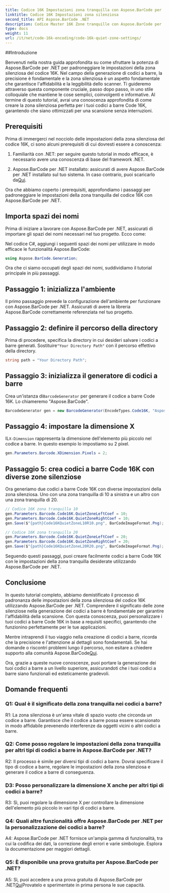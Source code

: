 ```yaml
---
title: Codice 16K Impostazioni zona tranquilla con Aspose.BarCode per .NET
linktitle: Codice 16K Impostazioni zona silenziosa
second_title: API Aspose.BarCode .NET
description: Codice Master 16K Zone tranquille con Aspose.BarCode per .NET. Personalizza le impostazioni dei codici a barre per una scansione affidabile.
type: docs
weight: 11
url: /it/net/code-16k-encoding/code-16k-quiet-zone-settings/
---
```

##Introduzione

Benvenuti nella nostra guida approfondita su come sfruttare la potenza di Aspose.BarCode per .NET per padroneggiare le impostazioni della zona silenziosa del codice 16K. Nel campo della generazione di codici a barre, la precisione è fondamentale e la zona silenziosa è un aspetto fondamentale che garantisce l'affidabilità e la leggibilità dello scanner. Ti guideremo attraverso questa componente cruciale, passo dopo passo, in uno stile colloquiale che mantiene le cose semplici, coinvolgenti e informative. Al termine di questo tutorial, avrai una conoscenza approfondita di come creare la zona silenziosa perfetta per i tuoi codici a barre Code 16K, garantendo che siano ottimizzati per una scansione senza interruzioni.

## Prerequisiti

Prima di immergerci nel nocciolo delle impostazioni della zona silenziosa del codice 16K, ci sono alcuni prerequisiti di cui dovresti essere a conoscenza:

1. Familiarità con .NET: per seguire questo tutorial in modo efficace, è necessario avere una conoscenza di base del framework .NET.

2.  Aspose.BarCode per .NET installato: assicurati di avere Aspose.BarCode per .NET installato sul tuo sistema. In caso contrario, puoi scaricarlo da[Qui](https://releases.aspose.com/barcode/net/).

Ora che abbiamo coperto i prerequisiti, approfondiamo i passaggi per padroneggiare le impostazioni della zona tranquilla del codice 16K con Aspose.BarCode per .NET.

## Importa spazi dei nomi

Prima di iniziare a lavorare con Aspose.BarCode per .NET, assicurati di importare gli spazi dei nomi necessari nel tuo progetto. Ecco come:

Nel codice C#, aggiungi i seguenti spazi dei nomi per utilizzare in modo efficace le funzionalità Aspose.BarCode:

```csharp
using Aspose.BarCode.Generation;
```

Ora che ci siamo occupati degli spazi dei nomi, suddividiamo il tutorial principale in più passaggi.

## Passaggio 1: inizializza l'ambiente

Il primo passaggio prevede la configurazione dell'ambiente per funzionare con Aspose.BarCode per .NET. Assicurati di avere la libreria Aspose.BarCode correttamente referenziata nel tuo progetto.

## Passaggio 2: definire il percorso della directory

 Prima di procedere, specifica la directory in cui desideri salvare i codici a barre generati. Sostituire`"Your Directory Path"` con il percorso effettivo della directory.

```csharp
string path = "Your Directory Path";
```

## Passaggio 3: inizializza il generatore di codici a barre

 Crea un'istanza di`BarcodeGenerator` per generare il codice a barre Code 16K. Lo chiameremo "Aspose.BarCode".

```csharp
BarcodeGenerator gen = new BarcodeGenerator(EncodeTypes.Code16K, "Aspose.BarCode");
```

## Passaggio 4: impostare la dimensione X

 IL`X-Dimension` rappresenta la dimensione dell'elemento più piccolo nel codice a barre. In questo esempio lo impostiamo su 2 pixel.

```csharp
gen.Parameters.Barcode.XDimension.Pixels = 2;
```

## Passaggio 5: crea codici a barre Code 16K con diverse zone silenziose

Ora generiamo due codici a barre Code 16K con diverse impostazioni della zona silenziosa. Uno con una zona tranquilla di 10 a sinistra e un altro con una zona tranquilla di 20.

```csharp
// Codice 16K zona tranquilla 10
gen.Parameters.Barcode.Code16K.QuietZoneLeftCoef = 10;
gen.Parameters.Barcode.Code16K.QuietZoneRightCoef = 10;
gen.Save($"{path}Code16KQuietZoneL10R10.png", BarCodeImageFormat.Png);

// Codice 16K zona tranquilla 20
gen.Parameters.Barcode.Code16K.QuietZoneLeftCoef = 20;
gen.Parameters.Barcode.Code16K.QuietZoneRightCoef = 20;
gen.Save($"{path}Code16KQuietZoneL20R20.png", BarCodeImageFormat.Png);
```

Seguendo questi passaggi, puoi creare facilmente codici a barre Code 16K con le impostazioni della zona tranquilla desiderate utilizzando Aspose.BarCode per .NET.

## Conclusione

In questo tutorial completo, abbiamo demistificato il processo di padronanza delle impostazioni della zona silenziosa del codice 16K utilizzando Aspose.BarCode per .NET. Comprendere il significato delle zone silenziose nella generazione dei codici a barre è fondamentale per garantire l'affidabilità della scansione. Con questa conoscenza, puoi personalizzare i tuoi codici a barre Code 16K in base a requisiti specifici, garantendo che funzionino perfettamente per le tue applicazioni.

 Mentre intraprendi il tuo viaggio nella creazione di codici a barre, ricorda che la precisione e l'attenzione ai dettagli sono fondamentali. Se hai domande o riscontri problemi lungo il percorso, non esitare a chiedere supporto alla comunità Aspose.BarCode[Qui](https://forum.aspose.com/c/barcode/13).

Ora, grazie a queste nuove conoscenze, puoi portare la generazione dei tuoi codici a barre a un livello superiore, assicurandoti che i tuoi codici a barre siano funzionali ed esteticamente gradevoli.

## Domande frequenti

### Q1: Qual è il significato della zona tranquilla nei codici a barre?
   
R1: La zona silenziosa è un'area vitale di spazio vuoto che circonda un codice a barre. Garantisce che il codice a barre possa essere scansionato in modo affidabile prevenendo interferenze da oggetti vicini o altri codici a barre.

### Q2: Come posso regolare le impostazioni della zona tranquilla per altri tipi di codici a barre in Aspose.BarCode per .NET?

R2: Il processo è simile per diversi tipi di codici a barre. Dovrai specificare il tipo di codice a barre, regolare le impostazioni della zona silenziosa e generare il codice a barre di conseguenza.

### D3: Posso personalizzare la dimensione X anche per altri tipi di codici a barre?

R3: Sì, puoi regolare la dimensione X per controllare la dimensione dell'elemento più piccolo in vari tipi di codici a barre.

### Q4: Quali altre funzionalità offre Aspose.BarCode per .NET per la personalizzazione dei codici a barre?

A4: Aspose.BarCode per .NET fornisce un'ampia gamma di funzionalità, tra cui la codifica dei dati, la correzione degli errori e varie simbologie. Esplora la documentazione per maggiori dettagli.

### Q5: È disponibile una prova gratuita per Aspose.BarCode per .NET?

 A5: Sì, puoi accedere a una prova gratuita di Aspose.BarCode per .NET[Qui](https://releases.aspose.com/)Provatelo e sperimentate in prima persona le sue capacità.
